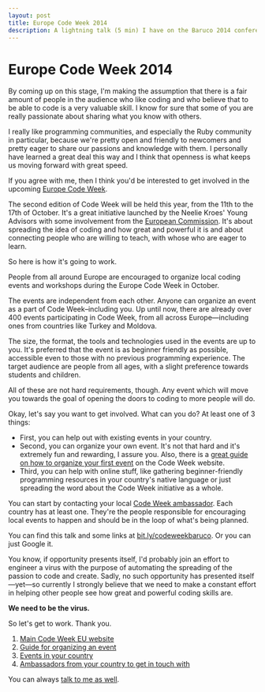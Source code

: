 ```yaml
---
layout: post
title: Europe Code Week 2014
description: A lightning talk (5 min) I have on the Baruco 2014 conference about Europe Code Week 2014.
---
```


# Europe Code Week 2014

By coming up on this stage, I'm making the assumption that there is a fair amount of people in the audience who like coding and who believe that to be able to code is a very valuable skill. I know for sure that some of you are really passionate about sharing what you know with others.

I really like programming communities, and especially the Ruby community in particular, because we're pretty open and friendly to newcomers and pretty eager to share our passions and knowledge with them. I personally have learned a great deal this way and I think that openness is what keeps us moving forward with great speed.

If you agree with me, then I think you'd be interested to get involved in the upcoming [Europe Code Week](http://codeweek.eu/).

The second edition of Code Week will be held this year, from the 11th to the 17th of October. It's a great initiative launched by the Neelie Kroes' Young Advisors with some involvement from the [European Commission](http://ec.europa.eu/dgs/connect/en/content/dg-connect). It's about spreading the idea of coding and how great and powerful it is and about connecting people who are willing to teach, with whose who are eager to learn.

So here is how it's going to work.

People from all around Europe are encouraged to organize local coding events and workshops during the Europe Code Week in October.

The events are independent from each other. Anyone can organize an event as a part of Code Week–including you. Up until now, there are already over 400 events participating in Code Week, from all across Europe—including ones from countries like Turkey and Moldova.

The size, the format, the tools and technologies used in the events are up to you. It's preferred that the event is as beginner friendly as possible, accessible even to those with no previous programming experience. The target audience are people from all ages, with a slight preference towards students and children.

All of these are not hard requirements, though. Any event which will move you towards the goal of opening the doors to coding to more people will do.

Okay, let's say you want to get involved. What can you do? At least one of 3 things:

- First, you can help out with existing events in your country.
- Second, you can organize your own event. It's not that hard and it's extremely fun and rewarding, I assure you. Also, there is a [great guide on how to organize your first event](http://events.codeweek.eu/guide/) on the Code Week website.
- Third, you can help with online stuff, like gathering beginner-friendly programming resources in your country's native language or just spreading the word about the Code Week initiative as a whole.

You can start by contacting your local [Code Week ambassador](http://events.codeweek.eu/ambassadors/). Each country has at least one. They're the people responsible for encouraging local events to happen and should be in the loop of what's being planned.

You can find this talk and some links at [bit.ly/codeweekbaruco](http://bit.ly/codeweekbaruco). Or you can just Google it.

You know, if opportunity presents itself, I'd probably join an effort to engineer a virus with the purpose of automating the spreading of the passion to code and create. Sadly, no such opportunity has presented itself—yet—so currently I strongly believe that we need to make a constant effort in helping other people see how great and powerful coding skills are.

**We need to be the virus.**

So let's get to work. Thank you.

1. [Main Code Week EU website](http://codeweek.eu/)
2. [Guide for organizing an event](http://events.codeweek.eu/guide/)
3. [Events in your country](http://events.codeweek.eu/)
4. [Ambassadors from your country to get in touch with](http://events.codeweek.eu/ambassadors/)

You can always [talk to me as well](me@ddimitrov.name).
